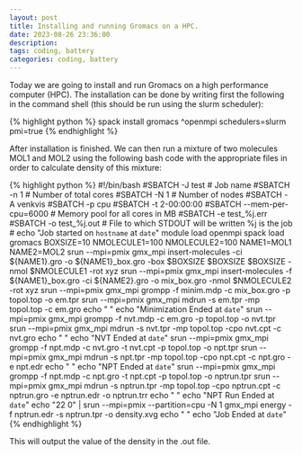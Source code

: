 ```yaml
---
layout: post
title: Installing and running Gromacs on a HPC.
date: 2023-08-26 23:36:00
description:
tags: coding, battery
categories: coding, battery
---
```


Today we are going to install and run Gromacs on a high performance computer (HPC). The installation can be done by writing first the following in the command shell (this should be run using the slurm scheduler): 

{% highlight python %} 
spack install gromacs ^openmpi schedulers=slurm pmi=true
{% endhighlight %}

After installation is finished. We can then run a mixture of two molecules MOL1 and MOL2 using the following bash code with the appropriate files in order to calculate density of this mixture: 

{% highlight python %} 
#!/bin/bash
#SBATCH -J test # Job name
#SBATCH -n 1 # Number of total cores
#SBATCH -N 1 # Number of nodes
#SBATCH -A venkvis
#SBATCH -p cpu
#SBATCH -t 2-00:00:00
#SBATCH --mem-per-cpu=6000 # Memory pool for all cores in MB
#SBATCH -e test_%j.err
#SBATCH -o test_%j.out # File to which STDOUT will be written %j is the job #
echo "Job started on `hostname` at `date`"
module load openmpi
spack load gromacs
BOXSIZE=10
NMOLECULE1=100
NMOLECULE2=100
NAME1=MOL1
NAME2=MOL2
srun --mpi=pmix gmx_mpi insert-molecules -ci ${NAME1}.gro -o ${NAME1}_box.gro -box $BOXSIZE $BOXSIZE $BOXSIZE -nmol $NMOLECULE1 -rot xyz
srun --mpi=pmix gmx_mpi insert-molecules -f ${NAME1}_box.gro -ci ${NAME2}.gro -o mix_box.gro -nmol $NMOLECULE2 -rot xyz
srun --mpi=pmix gmx_mpi grompp -f minim.mdp -c mix_box.gro -p topol.top -o em.tpr
srun --mpi=pmix gmx_mpi mdrun -s em.tpr -mp topol.top -c em.gro
echo " "
echo "Minimization Ended at `date`"
srun --mpi=pmix gmx_mpi grompp -f nvt.mdp -c em.gro -p topol.top -o nvt.tpr
srun --mpi=pmix gmx_mpi mdrun -s nvt.tpr -mp topol.top -cpo nvt.cpt -c nvt.gro 
echo " "
echo "NVT Ended at `date`"
srun --mpi=pmix gmx_mpi grompp -f npt.mdp -c nvt.gro -t nvt.cpt -p topol.top -o npt.tpr
srun --mpi=pmix gmx_mpi mdrun -s npt.tpr -mp topol.top -cpo npt.cpt -c npt.gro -e npt.edr
echo " "
echo "NPT Ended at `date`"
srun --mpi=pmix gmx_mpi grompp -f npt.mdp -c npt.gro -t npt.cpt -p topol.top -o nptrun.tpr
srun --mpi=pmix gmx_mpi mdrun -s nptrun.tpr -mp topol.top -cpo nptrun.cpt -c nptrun.gro -e nptrun.edr -o nptrun.trr
echo " "
echo "NPT Run Ended at `date`"
echo "22 0" | srun --mpi=pmix --partition=cpu  -N 1 gmx_mpi energy -f nptrun.edr -s nptrun.tpr -o density.xvg
echo " "
echo "Job Ended at `date`"
{% endhighlight %}

This will output the value of the density in the .out file. 